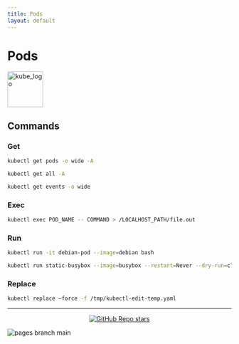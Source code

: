 ```yaml
---
title: Pods
layout: default
---
```


# Pods

<p align="left"><img src="https://www.vectorlogo.zone/logos/kubernetes/kubernetes-icon.svg" width="80" alt="kube_logo"></p>

## Commands

### Get

```sh
kubectl get pods -o wide -A
```
```sh
kubectl get all -A
```
```sh
kubectl get events -o wide
```

### Exec

```sh
kubectl exec POD_NAME -- COMMAND > /LOCALHOST_PATH/file.out
```

### Run
```sh
kubectl run -it debian-pod --image=debian bash
```
```sh
kubectl run static-busybox --image=busybox --restart=Never --dry-run=client -o yaml --command -- sleep 1000
```

### Replace
```sh
kubectl replace —force -f /tmp/kubectl-edit-temp.yaml
```

---

<p align="center"><a href="https://github.com/paulofponciano/k8s-daily-commands-and-troubleshoot"><img alt="GitHub Repo stars" src="https://img.shields.io/github/stars/paulofponciano/k8s-daily-commands-and-troubleshoot?label=k8s-daily-commands-and-troubleshoot&style=social"></a></p>

![pages branch main](https://github.com/paulofponciano/k8s-daily-commands-and-troubleshoot/actions/workflows/ci-gh-pages.yaml/badge.svg?branch=main)